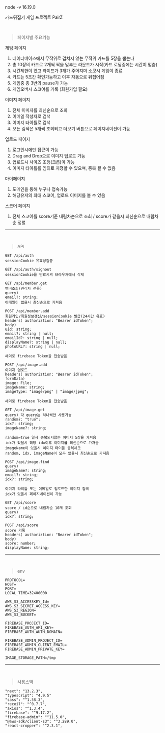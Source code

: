 node -v 16.19.0

카드뒤집기 게임 프로젝트 PairZ

<br />

> 페이지별 주요기능

게임 페이지

1. 데이터베이스에서 무작위로 겹치지 않는 무작위 카드를 5장을 뽑는다
2. 총 10장의 카드로 2개씩 짝을 맞추는 라운드가 시작(카드 로딩중에는 시간이 멈춤)
3. 시간제한이 있고 라이프가 3개가 주어지며 소모시 게임이 종료
4. 카드는 5초간 확인가능하고 이후 자동으로 뒤집어짐
5. 게임중 총 3번의 pause가 가능
6. 게임오버시 스코어를 기록 (회원가입 필요)

이미지 페이지

1. 전체 이미지를 최신순으로 조회
2. 이메일 작성자로 검색
3. 이미지 타이틀로 검색
4. 모든 검색은 5개씩 조회되고 더보기 버튼으로 페이지네이션이 가능

업로드 페이지

1. 로그인시에만 접근이 가능
2. Drag and Drop으로 이미지 업로드 가능
3. 업로드시 사이즈 조정(크롭)이 가능
4. 이미지 타이틀를 임의로 지정할 수 있으며, 중복 될 수 없음

마이페이지

1. 도메인을 통해 누구나 접속가능
2. 해당유저의 최대 스코어, 업로드 이미지를 볼 수 있음

스코어 페이지

1. 전체 스코어를 score기준 내림차순으로 조회 / score가 같을시 최신순으로 내림차순 정렬

---

<br />

> API

```
GET /api/auth
sessionCookie 유효성검증

GET /api/auth/signout
sessionCookie를 만료시켜 브라우저에서 삭제
```

```
GET /api/member.get
멤버조회(관리자 전용)
query)
email?: string;
이메일이 없을시 최신순으로 가져옴
```

```
POST /api/member.add
회원가입/회원정보갱신/sessionCookie 발급(24시간 유효)
headers) authoriztion: "Bearer idToken";
body)
uid: string;
email?: string | null;
emailId?: string | null;
displayName?: string | null;
photoURL?: string | null;

헤더로 firebase Token을 전송받음
```

```
POST /api/image.add
이미지 업로드
headers) authoriztion: "Bearer idToken";
formData)
image: File;
imageName: string;
imageType: "image/png" | "image/jpeg";

헤더로 firebase Token을 전송받음
```

```
GET /api/image.get
query) 각 query는 하나씩만 사용가능
random?: "true";
idx?: string;
imageName?: string;

random=true 일시 중복되지않는 이미지 5장을 가져옴
idx가 있을시 해당 idx이후 이미지를 최신순으로 가져옴
imageName이 있을시 이미지 타이틀 중복체크
random, idx, imageName이 모두 없을시 최신순으로 가져옴
```

```
POST /api/image.find
query)
imageName?: string;
email?: string;
idx?: string;

이미지 타이틀 또는 이메일로 업로드한 이미지 검색
idx가 있을시 페이지네이션이 가능

```

```
GET /api/score
score / id순으로 내림차순 10개 조회
query)
idx?: string;
```

```
POST /api/score
score 기록
headers) authoriztion: "Bearer idToken";
body)
score: number;
displayName: string;
```

---

<br />

> env

```
PROTOCOL=
HOST=
PORT=
LOCAL_TIME=32400000

AWS_S3_ACCESSKEY_Id=
AWS_S3_SECRET_ACCESS_KEY=
AWS_S3_REGION=
AWS_S3_BUCKET=

FIREBASE_PROJECT_ID=
FIREBASE_AUTH_API_KEY=
FIREBASE_AUTH_AUTH_DOMAIN=

FIREBASE_ADMIN_PROJECT_ID=
FIREBASE_ADMIN_CLIENT_EMAIL=
FIREBASE_ADMIN_PRIVATE_KEY=

IMAGE_STORAGE_PATH=/tmp
```

---

<br />

> 사용스택

```
"next": "13.2.3",
"typescript": "4.9.5"
"sass": "^1.58.3",
"recoil": "^0.7.7",
"axios": "^1.3.4",
"firebase": "^9.17.2",
"firebase-admin": "^11.5.0",
"@aws-sdk/client-s3": "^3.289.0",
"react-cropper": "^2.3.1",
```
